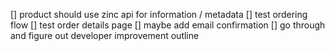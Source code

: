[] product should use zinc api for information / metadata
[] test ordering flow 
[] test order details page 
[] maybe add email confirmation
[] go through and figure out developer improvement outline
